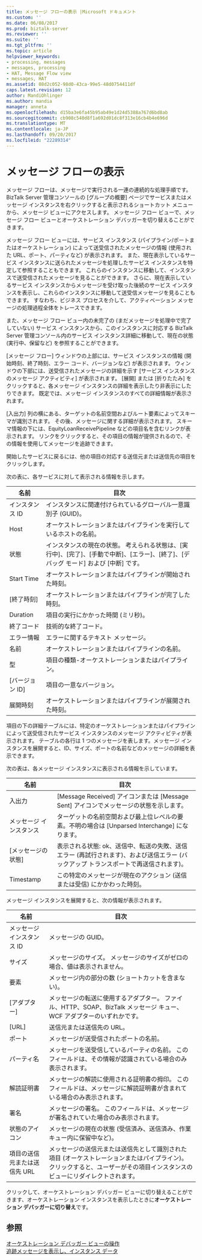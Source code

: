 ```yaml
---
title: メッセージ フローの表示 |Microsoft ドキュメント
ms.custom: ''
ms.date: 06/08/2017
ms.prod: biztalk-server
ms.reviewer: ''
ms.suite: ''
ms.tgt_pltfrm: ''
ms.topic: article
helpviewer_keywords:
- processing, messages
- messages, processing
- HAT, Message Flow view
- messages, HAT
ms.assetid: 08d2c052-98d0-43ca-99e5-48d0754411df
caps.latest.revision: 12
author: MandiOhlinger
ms.author: mandia
manager: anneta
ms.openlocfilehash: d15ba3e6fa45b95ab49e1d24d5388a767d6bd8ab
ms.sourcegitcommit: cb908c540d8f1a692d01dc8f313e16cb4b4e696d
ms.translationtype: MT
ms.contentlocale: ja-JP
ms.lasthandoff: 09/20/2017
ms.locfileid: "22289314"
---
```

# <a name="viewing-message-flow"></a>メッセージ フローの表示
メッセージ フローは、メッセージで実行される一連の連続的な処理手順です。 BizTalk Server 管理コンソールの [グループの概要] ページでサービスまたはメッセージ インスタンスを右クリックすると表示されるショートカット メニューから、メッセージ ビューにアクセスします。 メッセージ フロー ビューで、メッセージ フロー ビューとオーケストレーション デバッガーを切り替えることができます。  
  
 メッセージ フロー ビューには、サービス インスタンス (パイプライン/ポートまたはオーケストレーション) によって送受信されたメッセージの情報 (使用された URL、ポート、パーティなど) が表示されます。 また、現在表示しているサービス インスタンスに送られたメッセージを処理したサービス インスタンスを特定して参照することもできます。 これらのインスタンスに移動して、インスタンスで送受信されたメッセージを見ることができます。 さらに、現在表示しているサービス インスタンスからメッセージを受け取った後続のサービス インスタンスを表示し、これらのインスタンスに移動して送受信メッセージを見ることもできます。 すなわち、ビジネス プロセスを介して、アクティベーション メッセージの処理過程全体をトレースできます。  
  
 また、メッセージ フロー ビュー内の未完了の (まだメッセージを処理中で完了していない) サービス インスタンスから、このインスタンスに対応する BizTalk Server 管理コンソール内のサービス インスタンス詳細に移動して、現在の状態 (実行中、保留など) を参照することができます。  
  
 [メッセージ フロー] ウィンドウの上部には、サービス インスタンスの情報 (開始時刻、終了時刻、エラー コード、バージョンなど) が表示されます。 ウィンドウの下部には、送受信されたメッセージの詳細を示す [サービス インスタンスのメッセージ アクティビティ] が表示されます。 [展開] または [折りたたみ] をクリックすると、各メッセージ インスタンスの詳細を表示したり非表示にしたりできます。 既定では、メッセージ インスタンスのすべての詳細情報が表示されます。  
  
 [入出力] 列の横にある、ターゲットの名前空間およびルート要素によってスキーマが識別されます。 その後、メッセージに関する詳細が表示されます。 スキーマ情報の下には、EquityLoanReceivePipeline などの項目名を含むリンクが表示されます。 リンクをクリックすると、その項目の情報が提供されるので、その情報を使用してメッセージを追跡できます。  
  
 開始したサービスに戻るには、他の項目の対応する送信元または送信先の項目をクリックします。  
  
 次の表に、各サービスに対して表示される情報を示します。  
  
|名前|目次|  
|----------|--------------|  
|インスタンス ID|インスタンスに関連付けられているグローバル一意識別子 (GUID)。|  
|Host|オーケストレーションまたはパイプラインを実行しているホストの名前。|  
|状態|インスタンスの現在の状態。 考えられる状態は、[実行中]、[完了]、[手動で中断]、[エラー]、[終了]、[デバッグ モード] および [中断] です。|  
|Start Time|オーケストレーションまたはパイプラインが開始された時刻。|  
|[終了時刻]|オーケストレーションまたはパイプラインが完了した時刻。|  
|Duration|項目の実行にかかった時間 (ミリ秒)。|  
|終了コード|技術的な終了コード。|  
|エラー情報|エラーに関するテキスト メッセージ。|  
|名前|オーケストレーションまたはパイプラインの名前。|  
|型|項目の種類-オーケストレーションまたはパイプライン。|  
|[バージョン ID]|項目の一意なバージョン。|  
|展開時刻|オーケストレーションまたはパイプラインが展開された時刻。|  
  
 項目の下の詳細テーブルには、特定のオーケストレーションまたはパイプラインによって送受信されたサービス インスタンスのメッセージ アクティビティが表示されます。 テーブルの各行は 1 つのメッセージを表します。メッセージ インスタンスを展開すると、ID、サイズ、ポートの名前などのメッセージの詳細を表示できます。  
  
 次の表は、各メッセージ インスタンスに表示される情報を示しています。  
  
|名前|目次|  
|----------|--------------|  
|入出力|[Message Received] アイコンまたは [Message Sent] アイコンでメッセージの状態を示します。|  
|メッセージ インスタンス|ターゲットの名前空間および最上位レベルの要素。不明の場合は [Unparsed Interchange] になります。|  
|[メッセージの状態]|表示される状態: ok、送信中、転送の失敗、送信エラー (再試行されます)、および送信エラー (バックアップ トランスポートで再送信されます)。|  
|Timestamp|この特定のメッセージが現在のアクション (送信または受信) にかかわった時刻。|  
  
 メッセージ インスタンスを展開すると、次の情報が表示されます。  
  
|名前|目次|  
|----------|--------------|  
|メッセージ インスタンス ID|メッセージの GUID。|  
|サイズ|メッセージのサイズ。 メッセージのサイズがゼロの場合、値は表示されません。|  
|要素|メッセージ内の部分の数 (ショートカットを含まない)。|  
|[アダプター]|メッセージの転送に使用するアダプター。 ファイル、HTTP、SOAP、BizTalk メッセージ キュー、WCF アダプターのいずれかです。|  
|[URL]|送信元または送信先の URL。|  
|ポート|メッセージが送受信されたポートの名前。|  
|パーティ名|メッセージを送受信しているパーティの名前。 このフィールドは、その情報が認識されている場合のみ表示されます。|  
|解読証明書|メッセージの解読に使用される証明書の拇印。 このフィールドは、メッセージに解読証明書が含まれている場合のみ表示されます。|  
|署名|メッセージの署名。 このフィールドは、メッセージが署名されていた場合のみ表示されます。|  
|状態のアイコン|メッセージの現在の状態 (受信済み、送信済み、作業キュー内に保留中など)。|  
|項目の送信元または送信先 URL|メッセージの送信元または送信先として識別された項目 (オーケストレーションまたはパイプライン)。 クリックすると、ユーザーがその項目インスタンスのビューにリダイレクトされます。|  
  
 クリックして、オーケストレーション デバッガー ビューに切り替えることができます、オーケストレーション インスタンスを表示したときに**オーケストレーション デバッガーに切り替え**です。  
  
## <a name="see-also"></a>参照  
 [オーケストレーション デバッガー ビューの操作](../core/working-with-the-orchestration-debugger-view.md)   
 [追跡メッセージを表示し、インスタンス データ](../core/viewing-tracked-message-and-instance-data.md)
